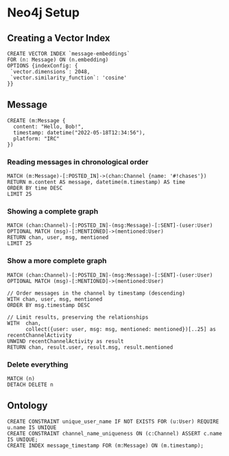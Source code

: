 # Neo4j Setup

## Creating a Vector Index

```cypher
CREATE VECTOR INDEX `message-embeddings`
FOR (n: Message) ON (n.embedding)
OPTIONS {indexConfig: {
 `vector.dimensions`: 2048,
 `vector.similarity_function`: 'cosine'
}}
```

## Message

```cypher
CREATE (m:Message {
  content: "Hello, Bob!",
  timestamp: datetime("2022-05-18T12:34:56"),
  platform: "IRC"
})
```
### Reading messages in chronological order

```
MATCH (m:Message)-[:POSTED_IN]->(chan:Channel {name: '#!chases'})
RETURN m.content AS message, datetime(m.timestamp) AS time
ORDER BY time DESC
LIMIT 25
```

### Showing a complete graph

```
MATCH (chan:Channel)-[:POSTED_IN]-(msg:Message)-[:SENT]-(user:User)
OPTIONAL MATCH (msg)-[:MENTIONED]->(mentioned:User)
RETURN chan, user, msg, mentioned
LIMIT 25
```

### Show a more complete graph

```
MATCH (chan:Channel)-[:POSTED_IN]-(msg:Message)-[:SENT]-(user:User)
OPTIONAL MATCH (msg)-[:MENTIONED]->(mentioned:User)

// Order messages in the channel by timestamp (descending)
WITH chan, user, msg, mentioned
ORDER BY msg.timestamp DESC

// Limit results, preserving the relationships
WITH  chan,
      collect({user: user, msg: msg, mentioned: mentioned})[..25] as recentChannelActivity
UNWIND recentChannelActivity as result
RETURN chan, result.user, result.msg, result.mentioned
```

### Delete everything

```
MATCH (n)
DETACH DELETE n
```

## Ontology

```
CREATE CONSTRAINT unique_user_name IF NOT EXISTS FOR (u:User) REQUIRE u.name IS UNIQUE
CREATE CONSTRAINT channel_name_uniqueness ON (c:Channel) ASSERT c.name IS UNIQUE;
CREATE INDEX message_timestamp FOR (m:Message) ON (m.timestamp);
```

